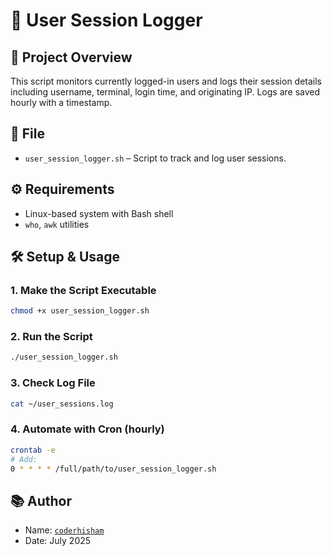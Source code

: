 # 👥 User Session Logger

## 📌 Project Overview

This script monitors currently logged-in users and logs their session details including username, terminal, login time, and originating IP. Logs are saved hourly with a timestamp.

## 📂 File

- `user_session_logger.sh` – Script to track and log user sessions.

## ⚙️ Requirements

- Linux-based system with Bash shell
- `who`, `awk` utilities

## 🛠️ Setup & Usage

### 1. Make the Script Executable

```bash
chmod +x user_session_logger.sh
```

### 2. Run the Script

```bash
./user_session_logger.sh
```

### 3. Check Log File

```bash
cat ~/user_sessions.log
```

### 4. Automate with Cron (hourly)

```bash
crontab -e
# Add:
0 * * * * /full/path/to/user_session_logger.sh
```

## 📚 Author

- Name: [`coderhisham`](https://coderhisham.com)
- Date: July 2025
